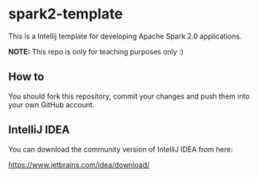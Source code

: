 # spark2-template
This is a Intellij template for developing Apache Spark 2.0 applications.

**NOTE:** This repo is only for teaching purposes only :)

## How to
You should fork this repository, commit your changes and push them into your own GitHub account.

## IntelliJ IDEA
You can download  the community version of IntelliJ IDEA from here:

https://www.jetbrains.com/idea/download/